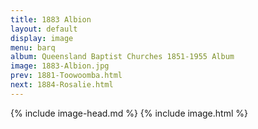 ```yaml
---
title: 1883 Albion
layout: default
display: image
menu: barq
album: Queensland Baptist Churches 1851-1955 Album
image: 1883-Albion.jpg
prev: 1881-Toowoomba.html
next: 1884-Rosalie.html
---
```

{% include image-head.md %}
{% include image.html %}